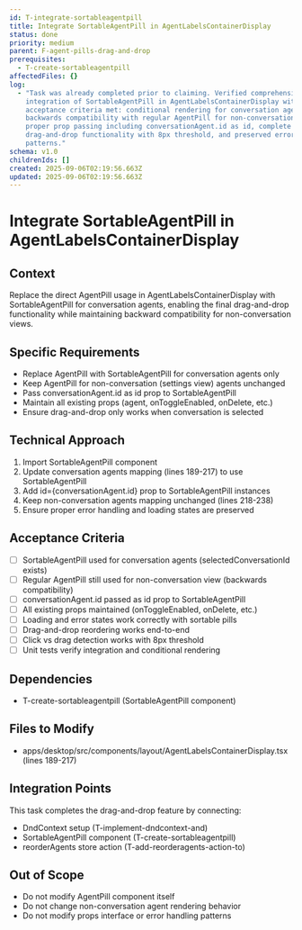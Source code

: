 ```yaml
---
id: T-integrate-sortableagentpill
title: Integrate SortableAgentPill in AgentLabelsContainerDisplay
status: done
priority: medium
parent: F-agent-pills-drag-and-drop
prerequisites:
  - T-create-sortableagentpill
affectedFiles: {}
log:
  - "Task was already completed prior to claiming. Verified comprehensive
    integration of SortableAgentPill in AgentLabelsContainerDisplay with all
    acceptance criteria met: conditional rendering for conversation agents,
    backwards compatibility with regular AgentPill for non-conversation view,
    proper prop passing including conversationAgent.id as id, complete
    drag-and-drop functionality with 8px threshold, and preserved error handling
    patterns."
schema: v1.0
childrenIds: []
created: 2025-09-06T02:19:56.663Z
updated: 2025-09-06T02:19:56.663Z
---
```


# Integrate SortableAgentPill in AgentLabelsContainerDisplay

## Context

Replace the direct AgentPill usage in AgentLabelsContainerDisplay with SortableAgentPill for conversation agents, enabling the final drag-and-drop functionality while maintaining backward compatibility for non-conversation views.

## Specific Requirements

- Replace AgentPill with SortableAgentPill for conversation agents only
- Keep AgentPill for non-conversation (settings view) agents unchanged
- Pass conversationAgent.id as id prop to SortableAgentPill
- Maintain all existing props (agent, onToggleEnabled, onDelete, etc.)
- Ensure drag-and-drop only works when conversation is selected

## Technical Approach

1. Import SortableAgentPill component
2. Update conversation agents mapping (lines 189-217) to use SortableAgentPill
3. Add id={conversationAgent.id} prop to SortableAgentPill instances
4. Keep non-conversation agents mapping unchanged (lines 218-238)
5. Ensure proper error handling and loading states are preserved

## Acceptance Criteria

- [ ] SortableAgentPill used for conversation agents (selectedConversationId exists)
- [ ] Regular AgentPill still used for non-conversation view (backwards compatibility)
- [ ] conversationAgent.id passed as id prop to SortableAgentPill
- [ ] All existing props maintained (onToggleEnabled, onDelete, etc.)
- [ ] Loading and error states work correctly with sortable pills
- [ ] Drag-and-drop reordering works end-to-end
- [ ] Click vs drag detection works with 8px threshold
- [ ] Unit tests verify integration and conditional rendering

## Dependencies

- T-create-sortableagentpill (SortableAgentPill component)

## Files to Modify

- apps/desktop/src/components/layout/AgentLabelsContainerDisplay.tsx (lines 189-217)

## Integration Points

This task completes the drag-and-drop feature by connecting:

- DndContext setup (T-implement-dndcontext-and)
- SortableAgentPill component (T-create-sortableagentpill)
- reorderAgents store action (T-add-reorderagents-action-to)

## Out of Scope

- Do not modify AgentPill component itself
- Do not change non-conversation agent rendering behavior
- Do not modify props interface or error handling patterns
